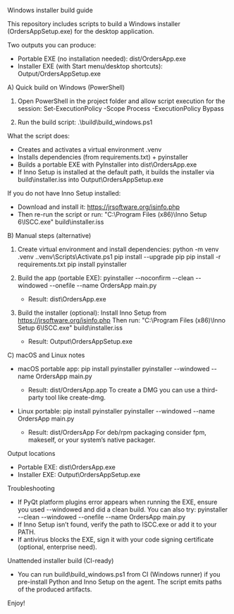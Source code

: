 Windows installer build guide

This repository includes scripts to build a Windows installer (OrdersAppSetup.exe) for the desktop application.

Two outputs you can produce:
- Portable EXE (no installation needed): dist/OrdersApp.exe
- Installer EXE (with Start menu/desktop shortcuts): Output/OrdersAppSetup.exe


A) Quick build on Windows (PowerShell)
1) Open PowerShell in the project folder and allow script execution for the session:
   Set-ExecutionPolicy -Scope Process -ExecutionPolicy Bypass

2) Run the build script:
   .\build\build_windows.ps1

What the script does:
- Creates and activates a virtual environment .venv
- Installs dependencies (from requirements.txt) + pyinstaller
- Builds a portable EXE with PyInstaller into dist\OrdersApp.exe
- If Inno Setup is installed at the default path, it builds the installer via build\installer.iss into Output\OrdersAppSetup.exe

If you do not have Inno Setup installed:
- Download and install it: https://jrsoftware.org/isinfo.php
- Then re-run the script or run:
  "C:\Program Files (x86)\Inno Setup 6\ISCC.exe" build\installer.iss


B) Manual steps (alternative)
1) Create virtual environment and install dependencies:
   python -m venv .venv
   .\.venv\Scripts\Activate.ps1
   pip install --upgrade pip
   pip install -r requirements.txt
   pip install pyinstaller

2) Build the app (portable EXE):
   pyinstaller --noconfirm --clean --windowed --onefile --name OrdersApp main.py
   - Result: dist\OrdersApp.exe

3) Build the installer (optional):
   Install Inno Setup from https://jrsoftware.org/isinfo.php
   Then run:
   "C:\Program Files (x86)\Inno Setup 6\ISCC.exe" build\installer.iss
   - Result: Output\OrdersAppSetup.exe


C) macOS and Linux notes
- macOS portable app:
  pip install pyinstaller
  pyinstaller --windowed --name OrdersApp main.py
  - Result: dist/OrdersApp.app
  To create a DMG you can use a third-party tool like create-dmg.

- Linux portable:
  pip install pyinstaller
  pyinstaller --windowed --name OrdersApp main.py
  - Result: dist/OrdersApp
  For deb/rpm packaging consider fpm, makeself, or your system’s native packager.


Output locations
- Portable EXE: dist\OrdersApp.exe
- Installer EXE: Output\OrdersAppSetup.exe


Troubleshooting
- If PyQt platform plugins error appears when running the EXE, ensure you used --windowed and did a clean build. You can also try:
  pyinstaller --clean --windowed --onefile --name OrdersApp main.py
- If Inno Setup isn’t found, verify the path to ISCC.exe or add it to your PATH.
- If antivirus blocks the EXE, sign it with your code signing certificate (optional, enterprise need).


Unattended installer build (CI-ready)
- You can run build\build_windows.ps1 from CI (Windows runner) if you pre-install Python and Inno Setup on the agent. The script emits paths of the produced artifacts.


Enjoy!